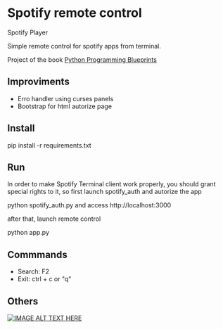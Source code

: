 
# Spotify remote control

Spotify Player 

Simple remote control for spotify apps from terminal.

Project of the book [Python Programming Blueprints](https://www.packtpub.com/mapt/book/application_development/9781786468161?utm_source=all%20updates&utm_campaign=a532fdc6a6-Mapt_new_title_releases_25_01_18&utm_medium=email&utm_term=0_c970747b22-a532fdc6a6-169822065&mc_cid=a532fdc6a6&mc_eid=b722ebf882)

## Improviments 
 - Erro handler using curses panels
 - Bootstrap for html autorize page

## Install

pip install -r requirements.txt

## Run

In order to make Spotify Terminal client work properly,  you should grant special rights to it, so first launch spotify_auth and autorize the 
app

python spotify_auth.py and access http://localhost:3000

after that, launch remote control

python app.py

## Commmands
 - Search: F2
 - Exit: ctrl + c or "q"

 ## Others

[![IMAGE ALT TEXT HERE](https://img.youtube.com/vi/YOUTUBE_VIDEO_ID_HERE/0.jpg)](https://youtu.be/EfJIJ_9e8vQ)
 
